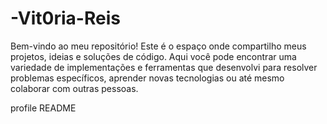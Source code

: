 # -Vit0ria-Reis

Bem-vindo ao meu repositório!
Este é o espaço onde compartilho meus projetos, ideias e soluções de código. Aqui você pode encontrar uma variedade de implementações e ferramentas que desenvolvi para resolver problemas específicos, aprender novas tecnologias ou até mesmo colaborar com outras pessoas.

profile README
